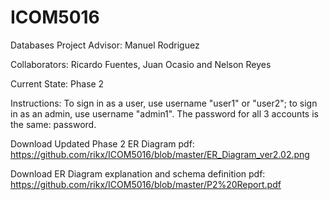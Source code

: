 ICOM5016
========

Databases Project
Advisor: Manuel Rodriguez

Collaborators: Ricardo Fuentes, Juan Ocasio and Nelson Reyes

Current State: Phase 2

Instructions: To sign in as a user, use username "user1" or "user2"; to sign in as an admin, use username "admin1". The password for all 3 accounts is the same: password.

Download Updated Phase 2 ER Diagram pdf: https://github.com/rikx/ICOM5016/blob/master/ER_Diagram_ver2.02.png

Download ER Diagram explanation and schema definition pdf: https://github.com/rikx/ICOM5016/blob/master/P2%20Report.pdf
